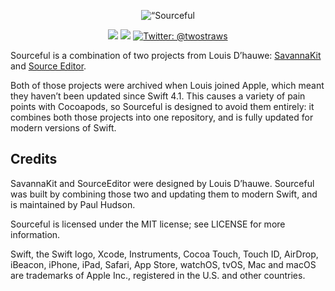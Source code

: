 
<p align="center">
    <img src="https://www.hackingwithswift.com/files/sourceful/logo.png" alt=“Sourceful logo" width=“550” maxHeight=“118” />
</p>

<p align="center">
    <img src="https://img.shields.io/badge/iOS-12.0+-blue.svg" />
    <img src="https://img.shields.io/badge/Swift-5.0-brightgreen.svg" />
    <a href="https://twitter.com/twostraws">
        <img src="https://img.shields.io/badge/Contact-@twostraws-lightgrey.svg?style=flat" alt="Twitter: @twostraws" />
    </a>
</p>

Sourceful is a combination of two projects from Louis D’hauwe: [SavannaKit](https://github.com/louisdh/savannakit) and [Source Editor](https://github.com/louisdh/source-editor).

Both of those projects were archived when Louis joined Apple, which meant they haven’t been updated since Swift 4.1. This causes a variety of pain points with Cocoapods, so Sourceful is designed to avoid them entirely: it combines both those projects into one repository, and is fully updated for modern versions of Swift.


## Credits

SavannaKit and SourceEditor were designed by Louis D’hauwe. Sourceful was built by combining those two and updating them to modern Swift, and is maintained by Paul Hudson.

Sourceful is licensed under the MIT license; see LICENSE for more information.

Swift, the Swift logo, Xcode, Instruments, Cocoa Touch, Touch ID, AirDrop, iBeacon, iPhone, iPad, Safari, App Store, watchOS, tvOS, Mac and macOS are trademarks of Apple Inc., registered in the U.S. and other countries. 
